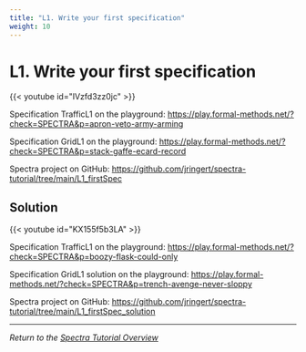 ```yaml
---
title: "L1. Write your first specification"
weight: 10
---
```

# L1. Write your first specification

{{< youtube id="IVzfd3zz0jc" >}}

Specification TrafficL1 on the playground: https://play.formal-methods.net/?check=SPECTRA&p=apron-veto-army-arming

Specification GridL1 on the playground: https://play.formal-methods.net/?check=SPECTRA&p=stack-gaffe-ecard-record

Spectra project on GitHub: https://github.com/jringert/spectra-tutorial/tree/main/L1_firstSpec

## Solution
{{< youtube id="KX155f5b3LA" >}}

Specification TrafficL1 on the playground: https://play.formal-methods.net/?check=SPECTRA&p=boozy-flask-could-only

Specification GridL1 solution on the playground: https://play.formal-methods.net/?check=SPECTRA&p=trench-avenge-never-sloppy

Spectra project on GitHub: https://github.com/jringert/spectra-tutorial/tree/main/L1_firstSpec_solution

---

*Return to the [Spectra Tutorial Overview](/tutorials/spectra/)*
